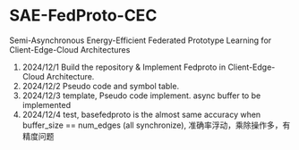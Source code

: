 # SAE-FedProto-CEC

Semi-Asynchronous Energy-Efficient Federated Prototype Learning for Client-Edge-Cloud Architectures

1. 2024/12/1 Build the repository & Implement Fedproto in Client-Edge-Cloud Architecture.
2. 2024/12/2 Pseudo code and symbol table.
3. 2024/12/3 template, Pseudo code implement. async buffer to be implemented
4. 2024/12/4 test, basefedproto is the almost same accuracy when buffer_size == num_edges (all synchronize), 准确率浮动，乘除操作多，有精度问题
